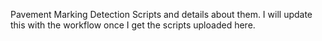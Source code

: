Pavement Marking Detection Scripts and details about them.
I will update this with the workflow once I get the scripts uploaded here.
